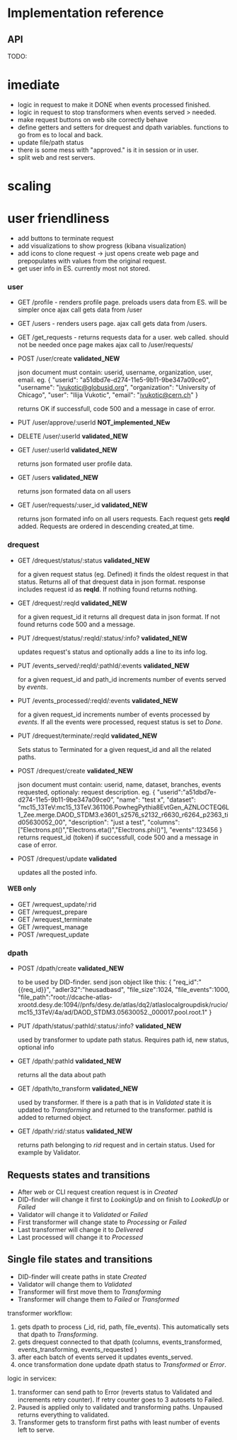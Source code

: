 # Implementation reference

## API

TODO: 

# imediate

* logic in request to make it DONE when events processed finished.
* logic in request to stop transformers when events served > needed.
* make request buttons on web site correctly behave 
* define getters and setters for drequest and dpath variables. functions to go from es to local and back. 
* update file/path status
* there is some mess with "approved." is it in session or in user.
* split web and rest servers.

# scaling

# user friendliness

* add buttons to terminate request
* add visualizations to show progress (kibana visualization)
* add icons to clone request -> just opens create web page and prepopulates with values from the original request.
* get user info in ES. currently most not stored.

### user

* GET /profile - renders profile page. preloads users data from ES. will be simpler once ajax call gets data from /user
* GET /users - renders users page. ajax call gets data from /users.

* GET /get_requests - returns requests data for a user. web called. should not be needed once page makes ajax call to /user/requests/

* POST /user/create __validated_NEW__

    json document must contain: userid, username, organization, user, email.
    eg.
    { 
        "userid": "a51dbd7e-d274-11e5-9b11-9be347a09ce0",
        "username": "ivukotic@globusid.org",
        "organization": "University of Chicago",
        "user": "Ilija Vukotic",
        "email": "ivukotic@cern.ch"
    }

    returns OK if successfull, code 500 and a message in case of error.

* PUT /user/approve/:userId __NOT_implemented_NEw__

* DELETE /user/:userId __validated_NEW__

* GET /user/:userId  __validated_NEW__
        
    returns json formated user profile data.

* GET /users  __validated_NEW__

    returns json formated data on all users

* GET /user/requests/:user_id  __validated_NEW__
    
    returns json formated info on all users requests. Each request gets __reqId__ added. Requests are ordered in descending created_at time.

### drequest

* GET /drequest/status/:status __validated_NEW__

    for a given request status (eg. Defined) it finds the oldest request in that status. Returns all of that drequest data in json format. response includes request id as __reqId__. If nothing found returns nothing.

* GET /drequest/:reqId __validated_NEW__

    for a given request_id it returns all drequest data in json format. If not found returns code 500 and a message.  

* PUT /drequest/status/:reqId/:status/:info? __validated_NEW__

    updates request's status and optionally adds a line to its info log.

* PUT /events_served/:reqId/:pathId/:events __validated_NEW__

    for a given request_id and path_id increments number of events served by _events_.

* PUT /events_processed/:reqId/:events __validated_NEW__

    for a given request_id increments number of events processed by _events_. If all the events were processed, request status is set to _Done_.

* PUT /drequest/terminate/:reqId __validated_NEW__

    Sets status to Terminated for a given request_id and all the related paths.

* POST /drequest/create __validated_NEW__

    json document must contain: userid, name, dataset, branches, events requested, optionaly: request description.
    eg.
    {
        "userid":"a51dbd7e-d274-11e5-9b11-9be347a09ce0",
        "name": "test x",
        "dataset": "mc15_13TeV:mc15_13TeV.361106.PowhegPythia8EvtGen_AZNLOCTEQ6L1_Zee.merge.DAOD_STDM3.e3601_s2576_s2132_r6630_r6264_p2363_tid05630052_00",
        "description": "just a test",
        "columns":["Electrons.pt()","Electrons.eta()","Electrons.phi()"],
        "events":123456
    }
    returns request_id (token) if successfull, code 500 and a message in case of error.

* POST /drequest/update __validated__

    updates all the posted info.

#### WEB only
* GET /wrequest_update/:rid 
* GET /wrequest_prepare
* GET /wrequest_terminate
* GET /wrequest_manage
* POST /wrequest_update

### dpath

* POST /dpath/create __validated_NEW__

    to be used by DID-finder. send json object like this:
    {
	"req_id":"{{req_id}}",
	"adler32":"heusadbasd",
	"file_size":1024,
	"file_events":1000,
	"file_path":"root://dcache-atlas-xrootd.desy.de:1094//pnfs/desy.de/atlas/dq2/atlaslocalgroupdisk/rucio/mc15_13TeV/4a/ad/DAOD_STDM3.05630052._000017.pool.root.1"
    }

* PUT /dpath/status/:pathId/:status/:info? __validated_NEW__

    used by transformer to update path status. Requires path id, new status, optional info

* GET /dpath/:pathId  __validated_NEW__

    returns all the data about path

* GET /dpath/to_transform __validated_NEW__

    used by transformer. If there is a path that is in _Validated_ state it is updated to _Transforming_ and returned to the transformer. pathId is added to returned object.

* GET /dpath/:rid/:status __validated_NEW__

    returns path belonging to _rid_ request and in certain status. Used for example by Validator.



## Requests states and transitions

* After web or CLI request creation request is in *Created*
* DID-finder will change it first to *LookingUp* and on finish to *LookedUp* or *Failed*
* Validator will change it to *Validated* or *Failed*
* First transformer will change state to *Processing* or *Failed*
* Last transformer will change it to *Delivered*
* Last processed will change it to *Processed*


## Single file states and transitions

* DID-finder will create paths in state *Created*
* Validator will change them to *Validated*
* Transformer will first move them to *Transforming*
* Transformer will change them to *Failed* or *Transformed*



transformer workflow:

1. gets dpath to process (_id, rid, path, file_events). This automatically sets that dpath to _Transforming_.
1. gets drequest connected to that dpath (columns, events_transformed, events_transforming, events_requested )
1. after each batch of events served it updates events_served.
1. once transformation done update dpath status to _Transformed_ or _Error_.

logic in servicex:
1. transformer can send path to Error (reverts status to Validated and increments retry counter). If retry counter goes to 3 autosets to Failed. 
1. Paused is applied only to validated and transforming paths. Unpaused returns everything to validated. 
1. Transformer gets to transform first paths with least number of events left to serve. 

